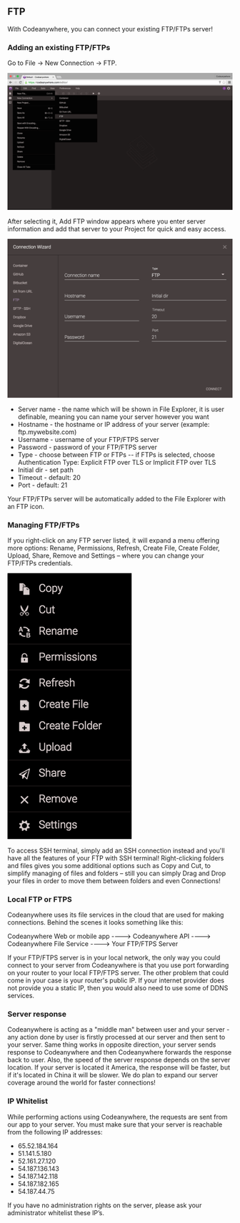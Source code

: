 ## FTP
With Codeanywhere, you can connect your existing FTP/FTPs server!

### Adding an existing FTP/FTPs
Go to File -> New Connection -> FTP.

![](/images/ftpserver-open.png)

After selecting it, Add FTP window appears where you enter server information and add that server to your Project for quick and easy access.

![](/images/ftpserver-connect.png)

* Server name - the name which will be shown in File Explorer, it is user definable, meaning you can name your server however you want
* Hostname - the hostname or IP address of your server (example: ftp.mywebsite.com)
* Username - username of your FTP/FTPS server
* Password - password of your FTP/FTPS server
* Type - choose between FTP or FTPs -- if FTPs is selected, choose Authentication Type: Explicit FTP over TLS or Implicit FTP over TLS
* Initial dir - set path
* Timeout - default: 20
* Port - default: 21

Your FTP/FTPs server will be automatically added to the File Explorer with an FTP icon.

### Managing FTP/FTPs
If you right-click on any FTP server listed, it will expand a menu offering more options: Rename, Permissions, Refresh, Create File, Create Folder, Upload, Share, Remove and Settings – where you can change your FTP/FTPs credentials.

![](/images/ftpserver-manage.png)

To access SSH terminal, simply add an SSH connection instead and you'll have all the features of your FTP with SSH terminal! Right-clicking folders and files gives you some additional options such as Copy and Cut, to simplify managing of files and folders – still you can simply Drag and Drop your files in order to move them between folders and even Connections!

### Local FTP or FTPS
Codeanywhere uses its file services in the cloud that are used for making connections. Behind the scenes it looks something like this:

Codeanywhere Web or mobile app ----> Codeanywhere API ----> Codeanywhere File Service ----> Your FTP/FTPS Server

If your FTP/FTPS server is in your local network, the only way you could connect to your server from Codeanywhere is that you use port forwarding on your router to your local FTP/FTPS server. The other problem that could come in your case is your router's public IP. If your internet provider does not provide you a static IP, then you would also need to use some of DDNS services.

### Server response
Codeanywhere is acting as a "middle man" between user and your server - any action done by user is firstly processed at our server and then sent to your server. Same thing works in opposite direction, your server sends response to Codeanywhere and then Codeanywhere forwards the response back to user. Also, the speed of the server response depends on the server location. If your server is located it America, the response will be faster, but if it's located in China it will be slower. We do plan to expand our server coverage around the world for faster connections!

### IP Whitelist

While performing actions using Codeanywhere, the requests are sent from our app to your server. You must make sure that your server is reachable from the following IP addresses:

* 65.52.184.164
* 51.141.5.180
* 52.161.27.120
* 54.187.136.143
* 54.187.142.118
* 54.187.182.165
* 54.187.44.75

If you have no administration rights on the server, please ask your administrator whitelist these IP’s.
